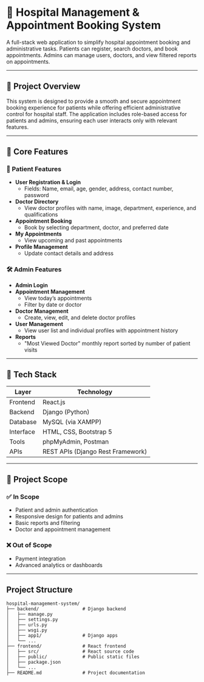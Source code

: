 # 🏥 Hospital Management & Appointment Booking System

A full-stack web application to simplify hospital appointment booking and administrative tasks. Patients can register, search doctors, and book appointments. Admins can manage users, doctors, and view filtered reports on appointments.

---

## 📌 Project Overview

This system is designed to provide a smooth and secure appointment booking experience for patients while offering efficient administrative control for hospital staff. The application includes role-based access for patients and admins, ensuring each user interacts only with relevant features.

---

## 🎯 Core Features

### 👤 Patient Features

- **User Registration & Login**
  - Fields: Name, email, age, gender, address, contact number, password
- **Doctor Directory**
  - View doctor profiles with name, image, department, experience, and qualifications
- **Appointment Booking**
  - Book by selecting department, doctor, and preferred date
- **My Appointments**
  - View upcoming and past appointments
- **Profile Management**
  - Update contact details and address

### 🛠️ Admin Features

- **Admin Login**
- **Appointment Management**
  - View today’s appointments
  - Filter by date or doctor
- **Doctor Management**
  - Create, view, edit, and delete doctor profiles
- **User Management**
  - View user list and individual profiles with appointment history
- **Reports**
  - "Most Viewed Doctor" monthly report sorted by number of patient visits

---

## 🧰 Tech Stack

| Layer      | Technology         |
|------------|--------------------|
| Frontend   | React.js           |
| Backend    | Django (Python)    |
| Database   | MySQL (via XAMPP)  |
| Interface  | HTML, CSS, Bootstrap 5|
| Tools      | phpMyAdmin, Postman         |
| APIs       | REST APIs (Django Rest Framework) |

---

## 🧾 Project Scope

### ✅ In Scope

- Patient and admin authentication  
- Responsive design for patients and admins  
- Basic reports and filtering  
- Doctor and appointment management

### ❌ Out of Scope

- Payment integration  
- Advanced analytics or dashboards  

---
## Project Structure

```plaintext
hospital-management-system/
├── backend/                # Django backend
│   ├── manage.py
│   ├── settings.py
│   ├── urls.py
│   ├── wsgi.py
│   ├── app1/               # Django apps
│   └── ...
├── frontend/               # React frontend
│   ├── src/                # React source code
│   ├── public/             # Public static files
│   ├── package.json
│   └── ...
├── README.md               # Project documentation
